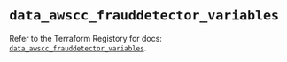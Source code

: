 # `data_awscc_frauddetector_variables`

Refer to the Terraform Registory for docs: [`data_awscc_frauddetector_variables`](https://registry.terraform.io/providers/hashicorp/awscc/0.70.0/docs/data-sources/frauddetector_variables).
